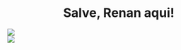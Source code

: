 <h1 align="center">Salve, Renan aqui!</h1>

<a align="center">
  <img align="center" src="https://github-readme-stats.vercel.app/api?username=renancassi&show_icons=true&theme=radical&layout=compact" />
</a>
<br/>
<a>
  <img align="center" src="https://github-readme-stats.vercel.app/api/top-langs/?username=renancassi&show_icons=true&theme=radical&layout=compact" />
</a>
<!--
**renancassi/renancassi** is a ✨ _special_ ✨ repository because its `README.md` (this file) appears on your GitHub profile.
